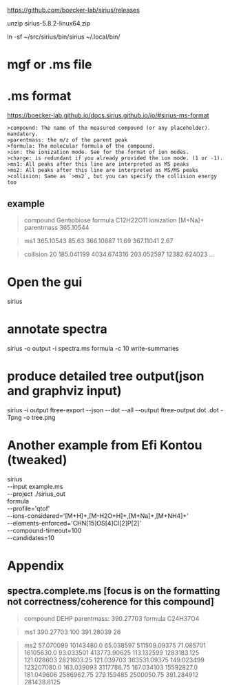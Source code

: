 
https://github.com/boecker-lab/sirius/releases

unzip sirius-5.8.2-linux64.zip

ln -sf ~/src/sirius/bin/sirius ~/.local/bin/

# mgf or .ms file
# .ms format
https://boecker-lab.github.io/docs.sirius.github.io/io/#sirius-ms-format

    >compound: The name of the measured compound (or any placeholder). mandatory.
    >parentmass: the m/z of the parent peak
    >formula: The molecular formula of the compound.
    >ion: the ionization mode. See for the format of ion modes.
    >charge: is redundant if you already provided the ion mode. (1 or -1).
    >ms1: All peaks after this line are interpreted as MS peaks
    >ms2: All peaks after this line are interpreted as MS/MS peaks
    >collision: Same as `>ms2`, but you can specify the collision energy too

example
-------
>compound Gentiobiose
>formula C12H22O11
>ionization \[M+Na\]+
>parentmass 365.10544

>ms1
365.10543 85.63 366.10887 11.69 367.11041 2.67

>collision 20
185.041199 4034.674316
203.052597 12382.624023
...

# Open the gui
sirius

# annotate spectra
sirius -o output -i spectra.ms formula -c 10 write-summaries

# produce detailed tree output(json and graphviz input)
sirius -i output ftree-export --json --dot --all --output ftree-output
dot <somefile>.dot -Tpng -o tree.png

# Another example from Efi Kontou (tweaked)
sirius \
    --input example.ms \
    --project ./sirius_out \
    formula \
    --profile='qtof' \
    --ions-considered='[M+H]+,[M-H2O+H]+,[M+Na]+,[M+NH4]+' \
    --elements-enforced='CHN[15]OS[4]Cl[2]P[2]' \
    --compound-timeout=100 \
    --candidates=10

# Appendix

spectra.complete.ms
[focus is on the formatting not correctness/coherence for this compound]
---------
>compound DEHP
>parentmass: 390.27703
>formula C24H37O4

>ms1
390.27703 100
391.28039 26

>ms2
57.070099 10143480.0
65.038597 511509.09375
71.085701 16105630.0
93.033501 413773.90625
113.132599 1283183.125
121.028603 2821603.25
121.039703 363531.09375
149.023499 123207080.0
163.039093 3117786.75
167.034103 15592827.0
181.049606 2586962.75
279.159485 2500050.75
391.284912 281438.8125
